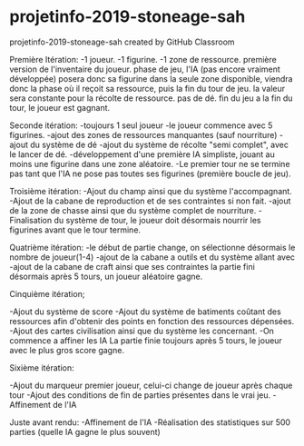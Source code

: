 # projetinfo-2019-stoneage-sah
projetinfo-2019-stoneage-sah created by GitHub Classroom

Première Itération:
-1 joueur.
-1 figurine.
-1 zone de ressource.
première version de l'inventaire du joueur.
phase de jeu, l'IA (pas encore vraiment développée) posera donc sa figurine dans la seule zone disponible, viendra donc la phase où il reçoit sa ressource, puis la fin du tour de jeu.
la valeur sera constante pour la récolte de ressource.
pas de dé.
fin du jeu a la fin du tour, le joueur est gagnant.

Seconde itération:
-toujours 1 seul joueur
-le joueur commence avec 5 figurines.
-ajout des zones de ressources manquantes (sauf nourriture)
-ajout du système de dé
-ajout du système de récolte "semi complet", avec le lancer de dé.
-développement d'une première IA simpliste, jouant au moins une figurine dans une zone aléatoire.
-Le premier tour ne se termine pas tant que l'IA ne pose pas toutes ses figurines (première boucle de jeu).

Troisième itération:
-Ajout du champ ainsi que du système l'accompagnant.
-Ajout de la cabane de reproduction et de ses contraintes si non fait.
-ajout de la zone de chasse ainsi que du système complet de nourriture.
-Finalisation du système de tour, le joueur doit désormais nourrir les figurines avant que le tour termine.

Quatrième itération:
-le début de partie change, on sélectionne désormais le nombre de joueur(1-4)
-ajout de la cabane a outils et du système allant avec
-ajout de la cabane de craft ainsi que ses contraintes
la partie fini désormais après 5 tours, un joueur aléatoire gagne.

Cinquième itération;

-Ajout du système de score
-Ajout du système de batiments coûtant des ressources afin d'obtenir des points en fonction des ressources dépensées.
-Ajout des cartes civilisation ainsi que du système les concernant.
-On commence a affiner les IA
La partie finie toujours après 5 tours, le joueur avec le plus gros score gagne.

Sixième itération:

-Ajout du marqueur premier joueur, celui-ci change de joueur après chaque tour
-Ajout des conditions de fin de parties présentes dans le vrai jeu.
-Affinement de l'IA

Juste avant rendu:
-Affinement de l'IA
-Réalisation des statistiques sur 500 parties (quelle IA gagne le plus souvent)

